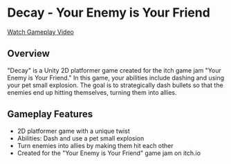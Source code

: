 # Decay - Your Enemy is Your Friend

[Watch Gameplay Video](https://www.youtube.com/watch?v=7DKDNTxQYMo)

## Overview

"Decay" is a Unity 2D platformer game created for the itch game jam "Your Enemy is Your Friend." In this game, your abilities include dashing and using your pet small explosion. The goal is to strategically dash bullets so that the enemies end up hitting themselves, turning them into allies.

## Gameplay Features

- 2D platformer game with a unique twist
- Abilities: Dash and use a pet small explosion
- Turn enemies into allies by making them hit each other
- Created for the "Your Enemy is Your Friend" game jam on itch.io
